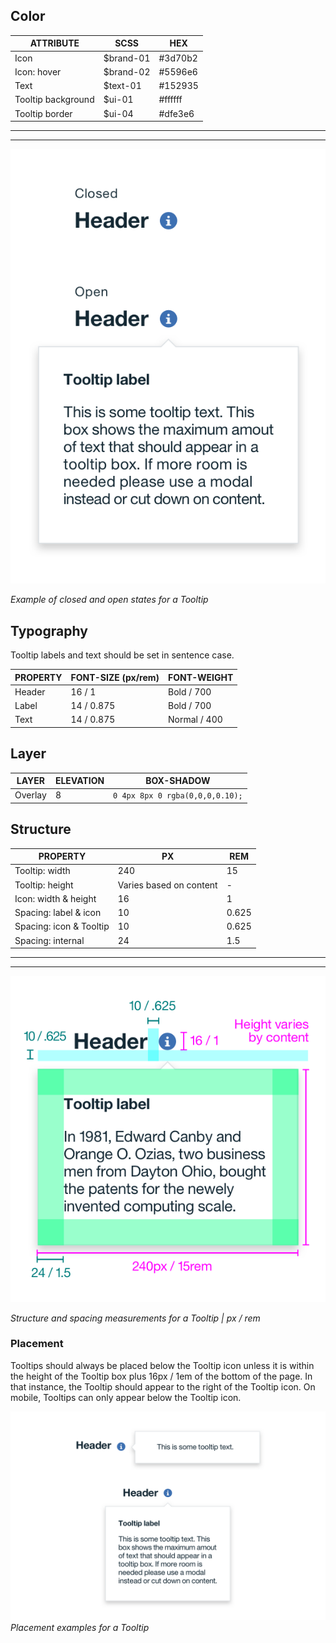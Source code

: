 ## Color

| ATTRIBUTE              | SCSS      | HEX       |
|--------------------|-----------|-----------|
| Icon               | $brand-01 | #3d70b2   |
| Icon: hover        | $brand-02 | #5596e6   |
| Text               | $text-01  | #152935   |
| Tooltip background | $ui-01    | #ffffff   |
| Tooltip border     | $ui-04    | #dfe3e6   |

---
***
>
![Closed and open states for a Tooltip](images/tooltip-style-1.png)

_Example of closed and open states for a Tooltip_

## Typography

Tooltip labels and text should be set in sentence case.

| PROPERTY | FONT-SIZE (px/rem)     | FONT-WEIGHT  |
|----------|-----------------|--------------|
| Header   | 16 / 1     | Bold / 700   |
| Label    | 14 / 0.875 | Bold / 700   |
| Text     | 14 / 0.875 | Normal / 400 |

## Layer

| LAYER      | ELEVATION     | BOX-SHADOW      |
|------------|----------|----------|
| Overlay    | 8        | `0 4px 8px 0 rgba(0,0,0,0.10);`  |

## Structure

| PROPERTY                | PX  | REM   |
|-------------------------|-----|-------|
| Tooltip: width          | 240 | 15    |
| Tooltip: height         | Varies based on content | - |
| Icon: width & height    | 16  | 1     |
| Spacing: label & icon   | 10  | 0.625 |
| Spacing: icon & Tooltip | 10  | 0.625 |
| Spacing: internal       | 24  | 1.5   |

---
***
>
![Structure and spacing measurements for a tooltip](images/tooltip-style-2.png)

_Structure and spacing measurements for a Tooltip | px / rem_

### Placement

Tooltips should always be placed below the Tooltip icon unless it is within the height of the Tooltip box plus 16px / 1em of the bottom of the page. In that instance, the Tooltip should appear to the right of the Tooltip icon. On mobile, Tooltips can only appear below the Tooltip icon.

![Placement examples for a Tooltip](images/tooltip-style-3.png)
_Placement examples for a Tooltip_
